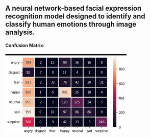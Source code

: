 ## A neural network-based facial expression recognition model designed to identify and classify human emotions through image analysis.

#### Confusion Matrix:

![Confusion Matrix](./confusion_matrix.png)